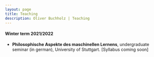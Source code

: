 ```yaml
---
layout: page
title: Teaching
description: Oliver Buchholz | Teaching
---
```


<h4>Winter term 2021/2022</h4>
<ul>
 <li><b>Philosophische Aspekte des maschinellen Lernens</b>, undergraduate seminar (in german), University of Stuttgart. [Syllabus coming soon]<br><br>
</li>
</ul>

